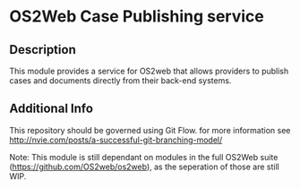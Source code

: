 OS2Web Case Publishing service
==============================

Description
-----------
This module provides a service for OS2web that allows providers
to publish cases and documents directly from their back-end systems.

Additional Info
---------------
This repository should be governed using Git Flow. for more information see
http://nvie.com/posts/a-successful-git-branching-model/

Note: This module is still dependant on modules in the full OS2Web suite
(https://github.com/OS2web/os2web), as the seperation of those are still WIP.